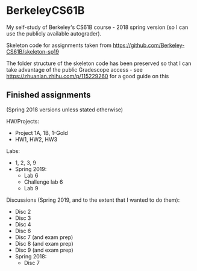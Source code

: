 # BerkeleyCS61B
My self-study of Berkeley's CS61B course - 2018 spring version (so I can use the publicly available autograder).

Skeleton code for assignments taken from https://github.com/Berkeley-CS61B/skeleton-sp19 

The folder structure of the skeleton code has been preserved so that I can take advantage of the public Gradescope access - see https://zhuanlan.zhihu.com/p/115229260 for a good guide on this

## Finished assignments

(Spring 2018 versions unless stated otherwise)

HW/Projects:

- Project 1A, 1B, 1-Gold
- HW1, HW2, HW3

Labs:

- 1, 2, 3, 9
- Spring 2019:
  - Lab 6
  - Challenge lab 6
  - Lab 9

Discussions (Spring 2019, and to the extent that I wanted to do them):

- Disc 2
- Disc 3
- Disc 4
- Disc 6
- Disc 7 (and exam prep)
- Disc 8 (and exam prep)
- Disc 9 (and exam prep)
- Spring 2018:
  - Disc 7
